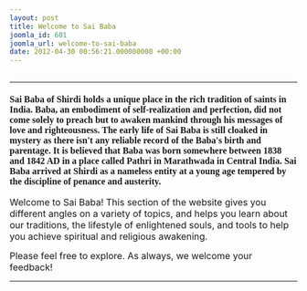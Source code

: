 ```yaml
---
layout: post
title: Welcome to Sai Baba
joomla_id: 601
joomla_url: welcome-to-sai-baba
date: 2012-04-30 00:56:21.000000000 +00:00
---
```

<h2><hr /><span style="font-size: 12pt; font-family: 'book antiqua', palatino;">Sai Baba of Shirdi holds a unique place in the rich tradition of saints in India. Baba, an embodiment of self-realization and perfection, did not come solely to preach but to awaken mankind through his messages of love and righteousness. The early life of Sai Baba is still cloaked in mystery as there isn't any reliable record of the Baba's birth and parentage. It is believed that Baba was born somewhere between 1838 and 1842 AD in a place called Pathri in Marathwada in Central India. Sai Baba arrived at Shirdi as a nameless entity at a young age tempered by the discipline of penance and austerity.&nbsp;</span></h2>
<p><span style="font-size: 12pt;">Welcome to Sai Baba! This section of the website gives you different angles on a variety of topics, and helps you learn about our traditions, the lifestyle of enlightened souls, and tools to help you achieve spiritual and religious awakening.</span></p>
<p><span style="font-size: 12pt;">Please feel free to explore. As always, we welcome your feedback!</span></p>
<hr />
<p>&nbsp;</p>
